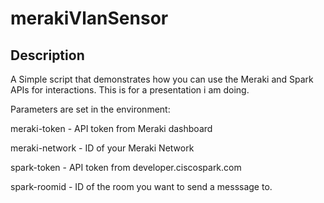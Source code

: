 # merakiVlanSensor
## Description ##

A Simple script that demonstrates how you can use the Meraki and Spark APIs for interactions. This is for a presentation i am doing.

Parameters are set in the environment:

meraki-token - API token from Meraki dashboard

meraki-network - ID of your Meraki Network

spark-token - API token from developer.ciscospark.com

spark-roomid - ID of the room you want to send a messsage to.

